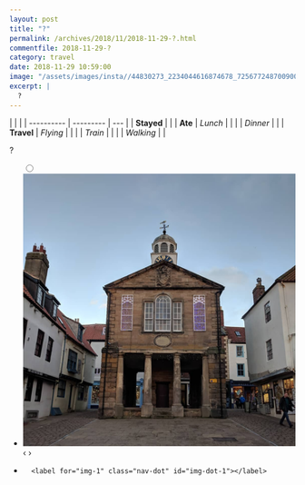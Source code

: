 ```yaml
---
layout: post
title: "?"
permalink: /archives/2018/11/2018-11-29-?.html
commentfile: 2018-11-29-?
category: travel
date: 2018-11-29 10:59:00
image: "/assets/images/insta//44830273_2234044616874678_7256772487009009664_n_18006587209042130.jpg"
excerpt: |
  ?
---
```


|            |           |
| ---------- | --------- | --- |
| **Stayed** |           |
| **Ate**    | _Lunch_   |     |
|            | _Dinner_  |     |
| **Travel** | _Flying_  |     |
|            | _Train_   |     |
|            | _Walking_ |     |

?

<ul class="slides">
    <input type="radio" name="radio-btn" id="img-1" />
    <li class="slide-container">
        <div class="slide">
          <a href="/assets/images/insta//44830273_2234044616874678_7256772487009009664_n_18006587209042130.jpg"><img src="/assets/images/insta//44830273_2234044616874678_7256772487009009664_n_18006587209042130.jpg" /></a>
        </div>
    <div class="nav">
      <label for="img-0" class="prev">&#x2039;</label>
      <label for="img-1" class="next">&#x203a;</label>
    </div>
    </li>
			
<li class="nav-dots">

      <label for="img-1" class="nav-dot" id="img-dot-1"></label>

</li>
</ul>
